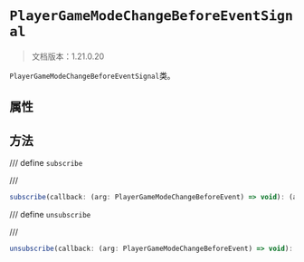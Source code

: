 # `PlayerGameModeChangeBeforeEventSignal`

> 文档版本：1.21.0.20

`PlayerGameModeChangeBeforeEventSignal`类。

## 属性

## 方法

/// define
`subscribe`


///

```js
subscribe(callback: (arg: PlayerGameModeChangeBeforeEvent) => void): (arg: PlayerGameModeChangeBeforeEvent) => void
```


/// define
`unsubscribe`


///

```js
unsubscribe(callback: (arg: PlayerGameModeChangeBeforeEvent) => void): void
```

